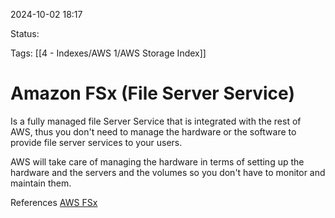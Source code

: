2024-10-02 18:17

Status:

Tags:
[[4 - Indexes/AWS 1/AWS Storage Index]]
# Amazon FSx  (File Server Service)

Is a fully managed file Server Service that is integrated with the rest of AWS, thus you don't need to manage the hardware or the software to provide file server services to your users. 

AWS will take care of managing the hardware in terms of setting up the hardware and the servers and the volumes so you don't have to monitor and maintain them.

References 
[AWS FSx](https://www.geeksforgeeks.org/amazon-web-services-introduction-to-amazon-fsx/)